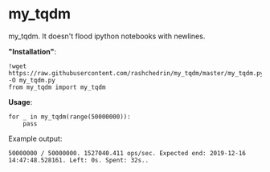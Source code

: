 # my_tqdm
my_tqdm. It doesn't flood ipython notebooks with newlines. 

**"Installation"**:
```
!wget https://raw.githubusercontent.com/rashchedrin/my_tqdm/master/my_tqdm.py -O my_tqdm.py
from my_tqdm import my_tqdm
```
**Usage**:
```
for _ in my_tqdm(range(50000000)):
    pass
```
Example output:
```
50000000 / 50000000. 1527040.411 ops/sec. Expected end: 2019-12-16 14:47:48.528161. Left: 0s. Spent: 32s..
```

